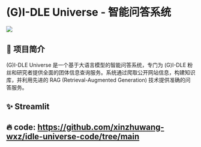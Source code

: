 # (G)I-DLE Universe - 智能问答系统
![](https://github.com/xinzhuwang-wxz/idle-universe/edit/main/picture.png)
## 🎯 项目简介

(G)I-DLE Universe 是一个基于大语言模型的智能问答系统，专门为 (G)I-DLE 粉丝和研究者提供全面的团体信息查询服务。系统通过爬取公开网站信息，构建知识库，并利用先进的 RAG (Retrieval-Augmented Generation) 技术提供准确的问答服务。

## ✨ Streamlit

## 🔥 code: https://github.com/xinzhuwang-wxz/idle-universe-code/tree/main




